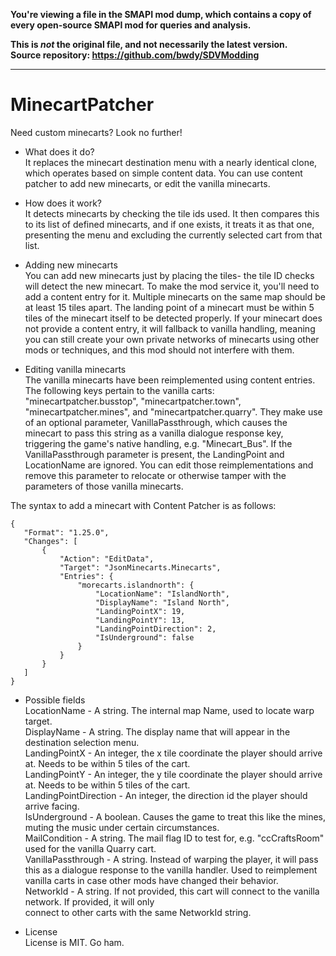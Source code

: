 **You're viewing a file in the SMAPI mod dump, which contains a copy of every open-source SMAPI mod
for queries and analysis.**

**This is _not_ the original file, and not necessarily the latest version.**  
**Source repository: https://github.com/bwdy/SDVModding**

----

# MinecartPatcher
 Need custom minecarts? Look no further!
 
 * What does it do?  
 It replaces the minecart destination menu with a nearly identical clone, which
 operates based on simple content data. You can use content patcher to add new minecarts,
 or edit the vanilla minecarts.
 
 * How does it work?  
 It detects minecarts by checking the tile ids used. It then compares this to its list
 of defined minecarts, and if one exists, it treats it as that one, presenting the menu
 and excluding the currently selected cart from that list.  
 
 * Adding new minecarts  
 You can add new minecarts just by placing the tiles- the tile ID checks will detect the
 new minecart. To make the mod service it, you'll need to add a content entry for it.
 Multiple minecarts on the same map should be at least 15 tiles apart. The landing point
 of a minecart must be within 5 tiles of the minecart itself to be detected properly. If
 your minecart does not provide a content entry, it will fallback to vanilla handling, 
 meaning you can still create your own private networks of minecarts using other mods or
 techniques, and this mod should not interfere with them.
 
 * Editing vanilla minecarts  
 The vanilla minecarts have been reimplemented using content entries. The following keys
 pertain to the vanilla carts: "minecartpatcher.busstop", "minecartpatcher.town", 
 "minecartpatcher.mines", and "minecartpatcher.quarry". They make use of an optional parameter,
 VanillaPassthrough, which causes the minecart to pass this string as a vanilla dialogue 
 response key, triggering the game's native handling, e.g. "Minecart_Bus". If the 
 VanillaPassthrough parameter is present, the LandingPoint and LocationName are ignored. 
 You can edit those reimplementations and remove this parameter to relocate or otherwise 
 tamper with the parameters of those vanilla minecarts.
   
 The syntax to add a minecart with Content Patcher is as follows:  
   
 ```
 {
	"Format": "1.25.0",
	"Changes": [
		{
			"Action": "EditData",
			"Target": "JsonMinecarts.Minecarts",
			"Entries": {
				"morecarts.islandnorth": {
					"LocationName": "IslandNorth",
					"DisplayName": "Island North",
					"LandingPointX": 19,
					"LandingPointY": 13,
					"LandingPointDirection": 2,
					"IsUnderground": false
				}
			}
		}
	]
 }
 ```
 
 * Possible fields  
 LocationName - A string. The internal map Name, used to locate warp target.  
 DisplayName - A string. The display name that will appear in the destination selection menu.  
 LandingPointX - An integer, the x tile coordinate the player should arrive at. Needs to be within 5 tiles of the cart.  
 LandingPointY - An integer, the y tile coordinate the player should arrive at. Needs to be within 5 tiles of the cart.  
 LandingPointDirection - An integer, the direction id the player should arrive facing.  
 IsUnderground - A boolean. Causes the game to treat this like the mines, muting the music under certain circumstances.  
 MailCondition - A string.  The mail flag ID to test for, e.g. "ccCraftsRoom" used for the vanilla Quarry cart.  
 VanillaPassthrough - A string. Instead of warping the player, it will pass this as a dialogue response to the vanilla
 handler. Used to reimplement vanilla carts in case other mods have changed their behavior.  
 NetworkId - A string. If not provided, this cart will connect to the vanilla network. If provided, it will only  
 connect to other carts with the same NetworkId string.  

 * License  
 License is MIT. Go ham.